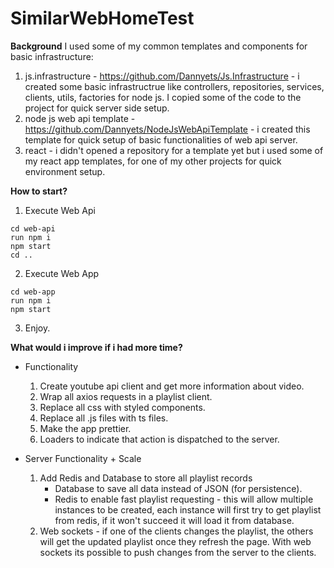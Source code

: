 # SimilarWebHomeTest
**Background**
I used some of my common templates and components for basic infrastructure:
  1. js.infrastructure - https://github.com/Dannyets/Js.Infrastructure - i created some basic infrastructrue like controllers, repositories, services, clients, utils, factories for node js. I copied some of the code to the project for quick server side setup.
  2. node js web api template - https://github.com/Dannyets/NodeJsWebApiTemplate - i created this template for quick setup of basic functionalities of web api server.
  3. react - i didn't opened a repository for a template yet but i used some of my react app templates, for one of my other projects for quick environment setup.

**How to start?**
1. Execute Web Api
```
cd web-api
run npm i
npm start
cd .. 
```

2. Execute Web App
```
cd web-app
run npm i
npm start
```

3. Enjoy.

**What would i improve if i had more time?**
- Functionality
  1. Create youtube api client and get more information about video.
  2. Wrap all axios requests in a playlist client.
  3. Replace all css with styled components.
  4. Replace all .js files with ts files.
  5. Make the app prettier.
  6. Loaders to indicate that action is dispatched to the server.
  
- Server Functionality + Scale
  1. Add Redis and Database to store all playlist records
      - Database to save all data instead of JSON (for persistence).
      - Redis to enable fast playlist requesting - this will allow multiple instances to be created, each instance will first try to get playlist from redis, if it won't succeed it will load it from database.
  2. Web sockets - if one of the clients changes the playlist, the others will get the updated playlist once they refresh the page. With web sockets its possible to push changes from the server to the clients.
